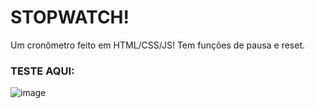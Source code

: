 # STOPWATCH!

Um cronômetro feito em HTML/CSS/JS!
Tem funções de pausa e reset.
### TESTE AQUI: 

![image](https://github.com/insiwd/Stopwatch/assets/109873022/c9869b37-fc74-48dc-af29-817c3ea404e9)

